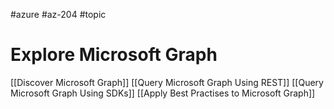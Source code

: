 #azure #az-204 #topic

# Explore Microsoft Graph
[[Discover Microsoft Graph]]
[[Query Microsoft Graph Using REST]]
[[Query Microsoft Graph Using SDKs]]
[[Apply Best Practises to Microsoft Graph]]